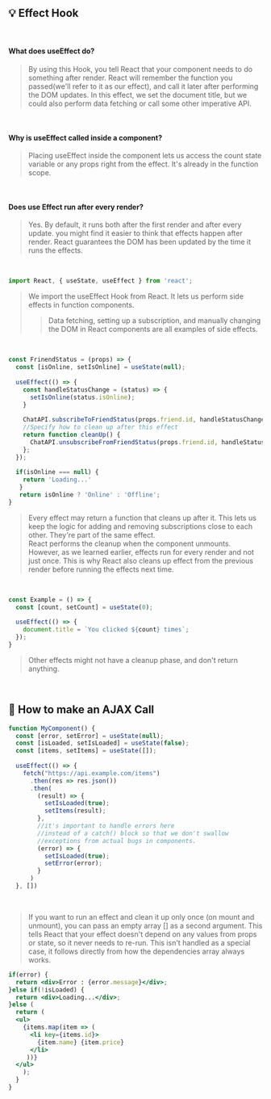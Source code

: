 ## 💡 Effect Hook

<br>

#### What does useEffect do?
>By using this Hook, you tell React that your component needs to do something after render. 
>React will remember the function you passed(we'll refer to it as our effect), 
>and call it later after performing the DOM updates. In this effect, we set the document title, 
>but we could also perform data fetching or call some other imperative API. 

<br>

#### Why is useEffect called inside a component?
>Placing useEffect inside the component lets us access the count state variable or any props right from the effect.
>It's already in the function scope.

<br>

#### Does use Effect run after every render?
>Yes. By default, it runs both after the first render and after every update. you might find it easier to think that
>effects happen after render. React guarantees the DOM has been updated by the time it runs the effects. 

<br>

```jsx
import React, { useState, useEffect } from 'react'; 
```

>We import the useEffect Hook from React. It lets us perform side effects in function components.
> >Data fetching, setting up a subscription, and manually changing the DOM in React components are all examples of side effects. 

<br>

```jsx
const FrinendStatus = (props) => {
  const [isOnline, setIsOnline] = useState(null);
  
  useEffect(() => {
    const handleStatusChange = (status) => {
      setIsOnline(status.isOnline);
    }
    
    ChatAPI.subscribeToFriendStatus(props.friend.id, handleStatusChange);
    //Specify how to clean up after this effect 
    return function cleanUp() {
      ChatAPI.unsubscribeFromFriendStatus(props.friend.id, handleStatusChange);
    };
  });
  
  if(isOnline === null) {
    return 'Loading...'
   }
   return isOnline ? 'Online' : 'Offline';
}
```

>Every effect may return a function that cleans up after it. This lets us keep the logic for adding and 
>removing subscriptions close to each other. They're part of the same effect. <br>
>React performs the cleanup when the component unmounts. However, as we learned earlier, effects run for every render
>and not just once. This is why React also cleans up effect from the previous render before running the effects next time. 

<br>

```jsx
const Example = () => {
  const [count, setCount] = useState(0);
  
  useEffect(() => {
    document.title = `You clicked ${count} times`;
  });
}
```

>Other effects might not have a cleanup phase, and don't return anything. 

<br>

## 🤔 How to make an AJAX Call 

```jsx 
function MyComponent() {
  const [error, setError] = useState(null);
  const [isLoaded, setIsLoaded] = useState(false);
  const [items, setItems] = useState([]);
  
  useEffect(() => {
    fetch("https://api.example.com/items")
      .then(res => res.json())
      .then(
        (result) => {
          setIsLoaded(true);
          setItems(result);
        },
        //it's important to handle errors here 
        //instead of a catch() block so that we don't swallow
        //exceptions from actual bugs in components. 
        (error) => {
          setIsLoaded(true);
          setError(error);
        }
      )
  }, [])
```

<br>

>If you want to run an effect and clean it up only once (on mount and unmount),
>you can pass an empty array [] as a second argument. This tells React that your effect
>doesn't depend on any values from props or state, so it never needs to re-run. 
>This isn't handled as a special case, it follows directly from how the dependencies array always works. 

```jsx
if(error) {
  return <div>Error : {error.message}</div>;
}else if(!isLoaded) {
  return <div>Loading...</div>;
}else (
  return (
  <ul>
    {items.map(item => (
      <li key={items.id}>
        {item.name} {item.price}
      </li>
     ))}
  </ul>
    );
  }
}
```
